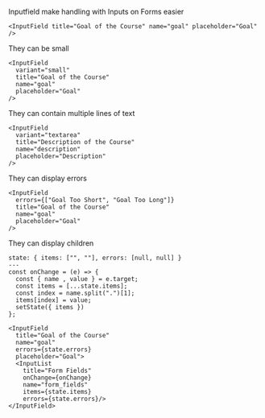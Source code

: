 Inputfield make handling with Inputs on Forms easier

```react
<InputField title="Goal of the Course" name="goal" placeholder="Goal" />
```

They can be small

```react
<InputField
  variant="small"
  title="Goal of the Course"
  name="goal"
  placeholder="Goal"
/>
```

They can contain multiple lines of text

```react
<InputField
  variant="textarea"
  title="Description of the Course"
  name="description"
  placeholder="Description"
/>
```

They can display errors

```react
<InputField
  errors={["Goal Too Short", "Goal Too Long"]}
  title="Goal of the Course"
  name="goal"
  placeholder="Goal"
/>
```

They can display children

```react
state: { items: ["", ""], errors: [null, null] }
---
const onChange = (e) => {
  const { name , value } = e.target;
  const items = [...state.items];
  const index = name.split(".")[1];
  items[index] = value;
  setState({ items })
};

<InputField
  title="Goal of the Course"
  name="goal"
  errors={state.errors}
  placeholder="Goal">
  <InputList
    title="Form Fields"
    onChange={onChange}
    name="form_fields"
    items={state.items}
    errors={state.errors}/>
</InputField>
```
